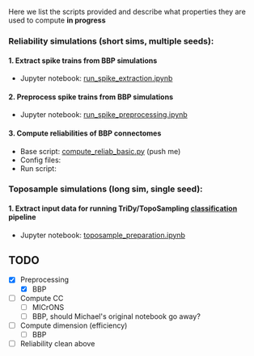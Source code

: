 
Here we list the scripts provided and describe what properties they are used to compute **in progress**

### Reliability simulations (short sims, multiple seeds):
####  1. Extract spike trains from BBP simulations
  - Jupyter notebook: [run_spike_extraction.ipynb](./run_spike_extraction.ipynb)

####  2. Preprocess spike trains from BBP simulations
  - Jupyter notebook: [run_spike_preprocessing.ipynb](./run_spike_preprocessing.ipynb)
  
####  3. Compute reliabilities of BBP connectomes 
  - Base script:  [compute_reliab_basic.py](./compute_reliab_basic.py) (push me)
  - Config files: 
  - Run script: 

### Toposample simulations (long sim, single seed):
####  1. Extract input data for running TriDy/TopoSampling [classification](../../classification) pipeline
  - Jupyter notebook: [toposample_preparation.ipynb](./toposample_preparation.ipynb)


## TODO

- [x] Preprocessing
  - [x] BBP 
- [ ] Compute CC
  - [ ] MICrONS
  - [ ] BBP, should Michael's original notebook go away?
- [ ] Compute dimension (efficiency)
  - [ ] BBP
- [ ] Reliability clean above
